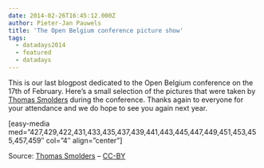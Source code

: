 ```yaml
---
date: 2014-02-26T16:45:12.000Z
author: Pieter-Jan Pauwels
title: 'The Open Belgium conference picture show'
tags:
  - datadays2014
  - featured
  - datadays
---
```


This is our last blogpost dedicated to the Open Belgium conference on the 17th of February. Here’s a small selection of the pictures that were taken by [Thomas Smolders](http://ljosmyndun.tumblr.com/) during the conference. Thanks again to everyone for your attendance and we do hope to see you again next year.

\[easy-media med=”427,429,422,431,433,435,437,439,441,443,445,447,449,451,453,455,457,459″ col=”4″ align=”center”\]

Source: [Thomas Smolders](http://ljosmyndun.tumblr.com/) – [CC-BY](http://creativecommons.org/licenses/by/3.0/)
